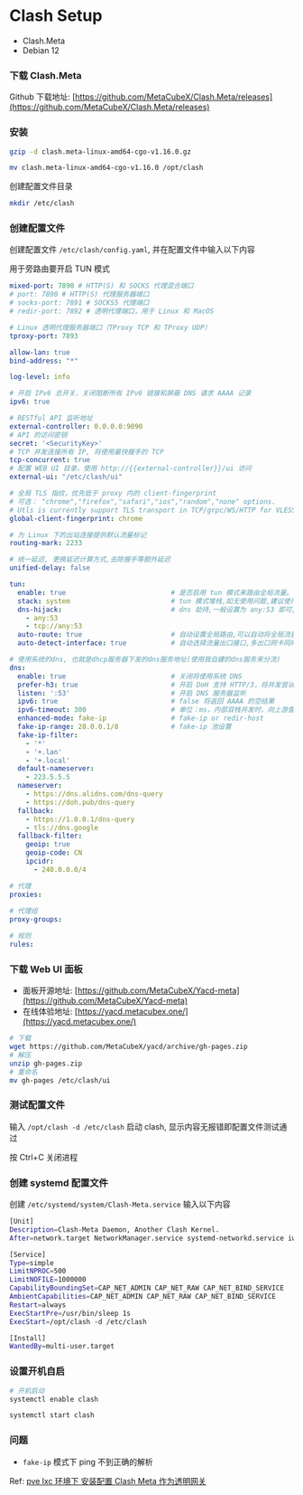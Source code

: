 # Clash Setup

- Clash.Meta
- Debian 12

### 下载 Clash.Meta

Github 下载地址: [https://github.com/MetaCubeX/Clash.Meta/releases](https://github.com/MetaCubeX/Clash.Meta/releases)

### 安装

```bash
gzip -d clash.meta-linux-amd64-cgo-v1.16.0.gz

mv clash.meta-linux-amd64-cgo-v1.16.0 /opt/clash
```

创建配置文件目录

```bash
mkdir /etc/clash
```

### 创建配置文件
创建配置文件 `/etc/clash/config.yaml`, 并在配置文件中输入以下内容 

用于旁路由要开启 TUN 模式

```yaml
mixed-port: 7890 # HTTP(S) 和 SOCKS 代理混合端口
# port: 7890 # HTTP(S) 代理服务器端口
# socks-port: 7891 # SOCKS5 代理端口
# redir-port: 7892 # 透明代理端口，用于 Linux 和 MacOS

# Linux 透明代理服务器端口（TProxy TCP 和 TProxy UDP）
tproxy-port: 7893

allow-lan: true 
bind-address: "*" 

log-level: info

# 开启 IPv6 总开关，关闭阻断所有 IPv6 链接和屏蔽 DNS 请求 AAAA 记录
ipv6: true

# RESTful API 监听地址
external-controller: 0.0.0.0:9090
# API 的访问密钥
secret: '<SecurityKey>'
# TCP 并发连接所有 IP, 将使用最快握手的 TCP
tcp-concurrent: true
# 配置 WEB UI 目录，使用 http://{{external-controller}}/ui 访问
external-ui: "/etc/clash/ui"

# 全局 TLS 指纹，优先低于 proxy 内的 client-fingerprint
# 可选： "chrome","firefox","safari","ios","random","none" options.
# Utls is currently support TLS transport in TCP/grpc/WS/HTTP for VLESS/Vmess and trojan.
global-client-fingerprint: chrome

# 为 Linux 下的出站连接提供默认流量标记
routing-mark: 2233

# 统一延迟, 更换延迟计算方式,去除握手等额外延迟
unified-delay: false

tun:
  enable: true                          # 是否启用 tun 模式来路由全局流量。
  stack: system                         # tun 模式堆栈,如无使用问题,建议使用 system 栈;MacOS 用户推荐 gvisor栈
  dns-hijack:                           # dns 劫持,一般设置为 any:53 即可, 即劫持所有 53 端口的 udp 流量
    - any:53
    - tcp://any:53
  auto-route: true                      # 自动设置全局路由,可以自动将全局流量路由进入 tun 网卡。
  auto-detect-interface: true           # 自动选择流量出口接口,多出口网卡同时连接的设备建议手动指定出口网卡

# 使用系统的dns, 也就是dhcp服务器下发的dns服务地址(使用我自建的dns服务来分流)
dns:
  enable: true                          # 关闭将使用系统 DNS
  prefer-h3: true                       # 开启 DoH 支持 HTTP/3，将并发尝试
  listen: ':53'                         # 开启 DNS 服务器监听
  ipv6: true                            # false 将返回 AAAA 的空结果    
  ipv6-timeout: 300                     # 单位：ms，内部双栈并发时，向上游查询 AAAA 时，等待 AAAA 的时间，默认 100ms
  enhanced-mode: fake-ip                # fake-ip or redir-host
  fake-ip-range: 28.0.0.1/8             # fake-ip 池设置
  fake-ip-filter:
    - '*'
    - '+.lan'
    - '+.local'
  default-nameserver: 
    - 223.5.5.5
  nameserver:
    - https://dns.alidns.com/dns-query
    - https://doh.pub/dns-query
  fallback:
    - https://1.0.0.1/dns-query
    - tls://dns.google
  fallback-filter:
    geoip: true
    geoip-code: CN
    ipcidr:
      - 240.0.0.0/4

# 代理
proxies:
  
# 代理组  
proxy-groups:

# 规则
rules:
```

### 下载 Web UI 面板

- 面板开源地址: [https://github.com/MetaCubeX/Yacd-meta](https://github.com/MetaCubeX/Yacd-meta)
- 在线体验地址: [https://yacd.metacubex.one/](https://yacd.metacubex.one/)

```bash
# 下载
wget https://github.com/MetaCubeX/yacd/archive/gh-pages.zip
# 解压
unzip gh-pages.zip
# 重命名
mv gh-pages /etc/clash/ui
```

### 测试配置文件

输入 `/opt/clash -d /etc/clash` 启动 clash, 显示内容无报错即配置文件测试通过

按 Ctrl+C 关闭进程

### 创建 systemd 配置文件

创建 `/etc/systemd/system/Clash-Meta.service` 输入以下内容
```bash
[Unit]
Description=Clash-Meta Daemon, Another Clash Kernel.
After=network.target NetworkManager.service systemd-networkd.service iwd.service

[Service]
Type=simple
LimitNPROC=500
LimitNOFILE=1000000
CapabilityBoundingSet=CAP_NET_ADMIN CAP_NET_RAW CAP_NET_BIND_SERVICE
AmbientCapabilities=CAP_NET_ADMIN CAP_NET_RAW CAP_NET_BIND_SERVICE
Restart=always
ExecStartPre=/usr/bin/sleep 1s
ExecStart=/opt/clash -d /etc/clash

[Install]
WantedBy=multi-user.target
```

### 设置开机自启

```bash
# 开机启动
systemctl enable clash

systemctl start clash
```

### 问题

- `fake-ip` 模式下 ping 不到正确的解析

Ref: [pve lxc 环境下 安装配置 Clash Meta 作为透明网关](https://blog.fillpit.cn/pve-lxc-huan-jing-xia-an-zhuang-pei-zhi-clash-meta/)